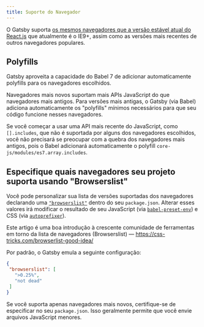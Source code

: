 ```yaml
---
title: Suporte do Navegador
---
```


O Gatsby suporta [os mesmos navegadores que a versão estável atual do React.js](https://pt-br.reactjs.org/docs/react-dom.html#browser-support) que atualmente é o IE9+, assim como as versões mais recentes de outros navegadores populares.

## Polyfills

Gatsby aproveita a capacidade do Babel 7 de adicionar automaticamente polyfills para os navegadores escolhidos.

Navegadores mais novos suportam mais APIs JavaScript do que navegadores mais antigos. Para versões mais antigas, o Gatsby (via Babel) adiciona automaticamente os "polyfills" mínimos necessários para que seu código funcione nesses navegadores.

Se você começar a usar uma API mais recente do JavaScript, como `[].includes`, que não é suportada por alguns dos navegadores escolhidos, você não precisará se preocupar com a quebra dos navegadores mais antigos, pois o Babel adicionará automaticamente o polyfill `core-js/modules/es7.array.includes`.

## Especifique quais navegadores seu projeto suporta usando "Browserslist"

Você pode personalizar sua lista de versões suportadas dos navegadores declarando uma [`"browserslist"`](https://github.com/ai/browserslist) dentro do seu `package.json`. Alterar esses valores irá modificar o resultado de seu JavaScript (via
[`babel-preset-env`](https://github.com/babel/babel-preset-env#targetsbrowsers)) e CSS (via [`autoprefixer`](https://github.com/postcss/autoprefixer)).

Este artigo é uma boa introdução à crescente comunidade de ferramentas em torno da lista de navegadores (Browserslist)  — https://css-tricks.com/browserlist-good-idea/

Por padrão, o Gatsby emula a seguinte configuração:

```javascript:title=package.json
{
 "browserslist": [
   ">0.25%",
   "not dead"
 ]
}
```

Se você suporta apenas navegadores mais novos, certifique-se de especificar no seu `package.json`. Isso geralmente permite que você envie arquivos JavaScript menores.
